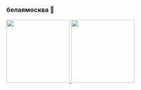 ### белаямосква 👋

<div>
  
  <a href="https://github.com/WhiteMoscou">
  <img height="165em" src="https://github-readme-stats.vercel.app/api?username=WhiteMoscou&show_icons=true&theme=tokyonight">
  <img height="165em" src="https://github-readme-stats.vercel.app/api/top-langs/?username=WhiteMoscou&layout=compact&theme=tokyonight">
</div>
